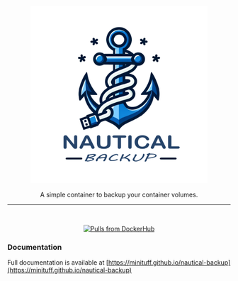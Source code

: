 <div align="center">
    <img width="400" alt="Logo" src="./docs/media/Logo-transparent.png"/>
    
A simple container to backup your container volumes.

---

<br>

  [![Pulls from DockerHub](https://img.shields.io/docker/pulls/minituff/nautical-backup?logo=docker)](https://hub.docker.com/r/minituff/nautical-backup)

</div>

### Documentation
Full documentation is available at [https://minituff.github.io/nautical-backup](https://minituff.github.io/nautical-backup)